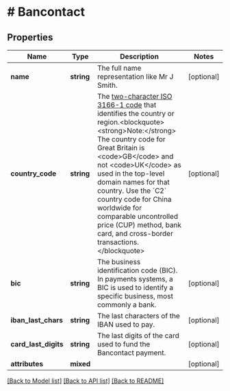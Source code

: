 # # Bancontact

## Properties

Name | Type | Description | Notes
------------ | ------------- | ------------- | -------------
**name** | **string** | The full name representation like Mr J Smith. | [optional]
**country_code** | **string** | The [two-character ISO 3166-1 code](/api/rest/reference/country-codes/) that identifies the country or region.&lt;blockquote&gt;&lt;strong&gt;Note:&lt;/strong&gt; The country code for Great Britain is &lt;code&gt;GB&lt;/code&gt; and not &lt;code&gt;UK&lt;/code&gt; as used in the top-level domain names for that country. Use the &#x60;C2&#x60; country code for China worldwide for comparable uncontrolled price (CUP) method, bank card, and cross-border transactions.&lt;/blockquote&gt; | [optional]
**bic** | **string** | The business identification code (BIC). In payments systems, a BIC is used to identify a specific business, most commonly a bank. | [optional]
**iban_last_chars** | **string** | The last characters of the IBAN used to pay. | [optional]
**card_last_digits** | **string** | The last digits of the card used to fund the Bancontact payment. | [optional]
**attributes** | **mixed** |  | [optional]

[[Back to Model list]](../../README.md#models) [[Back to API list]](../../README.md#endpoints) [[Back to README]](../../README.md)
